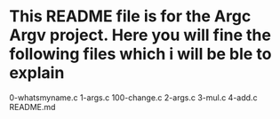 # This README file is for the Argc Argv project. Here you will fine the following files which i will be ble to explain

0-whatsmyname.c
1-args.c
100-change.c
2-args.c
3-mul.c
4-add.c
README.md
